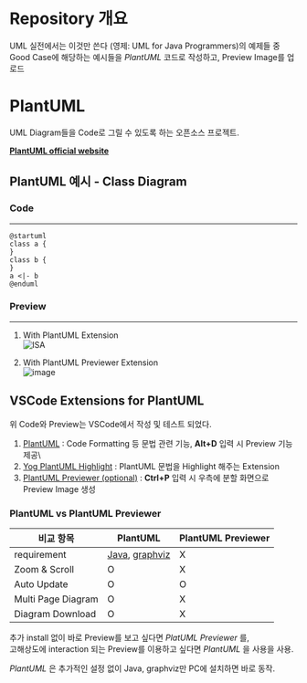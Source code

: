 # Repository 개요

UML 실전에서는 이것만 쓴다 (영제: UML for Java Programmers)의 예제들 중\
Good Case에 해당하는 예시들을 _PlantUML_ 코드로 작성하고, Preview Image를 업로드

# PlantUML

UML Diagram들을 Code로 그릴 수 있도록 하는 오픈소스 프로젝트.

**[PlantUML official website](https://plantuml.com/ko/)**

## PlantUML 예시 - Class Diagram

### Code

---

```
@startuml
class a {
}
class b {
}
a <|- b
@enduml
```

### Preview

---

1. With PlantUML Extension\
![ISA](https://user-images.githubusercontent.com/12408453/182765742-d56c6643-6027-4a3d-8e92-59410b5236ca.png)

2. With PlantUML Previewer Extension\
![image](https://user-images.githubusercontent.com/12408453/182754815-88dddc94-46b5-4e65-bbd8-e3452705b2c0.png)


## VSCode Extensions for PlantUML

위 Code와 Preview는 VSCode에서 작성 및 테스트 되었다.

1. [PlantUML](https://marketplace.visualstudio.com/items?itemName=jebbs.plantuml) : Code Formatting 등 문법 관련 기능, **Alt+D** 입력 시 Preview 기능 제공\
2. [Yog PlantUML Highlight](https://marketplace.visualstudio.com/items?itemName=Yog.yog-plantuml-highlight) : PlantUML 문법을 Highlight 해주는 Extension
3. [PlantUML Previewer (optional)](https://marketplace.visualstudio.com/items?itemName=Mebrahtom.plantumlpreviewer) : **Ctrl+P** 입력 시 우측에 분할 화면으로 Preview Image 생성

### PlantUML vs PlantUML Previewer

| 비교 항목          | PlantUML                                                                                  | PlantUML Previewer |
| ------------------ | ----------------------------------------------------------------------------------------- | ------------------ |
| requirement        | [Java](https://www.java.com/en/download/), [graphviz](https://www.graphviz.org/download/) | X                  |
| Zoom & Scroll      | O                                                                                         | X                  |
| Auto Update        | O                                                                                         | O                  |
| Multi Page Diagram | O                                                                                         | X                  |
| Diagram Download   | O                                                                                         | X                  |

추가 install 없이 바로 Preview를 보고 싶다면 _PlatUML Previewer_ 를,\
고해상도에 interaction 되는 Preview를 이용하고 싶다면 _PlantUML_ 을 사용을 사용.

_PlantUML_ 은 추가적인 설정 없이 Java, graphviz만 PC에 설치하면 바로 동작.
